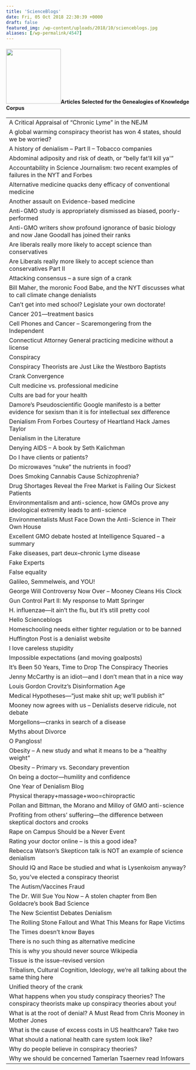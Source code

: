 ```yaml
---
title: 'ScienceBlogs'
date: Fri, 05 Oct 2018 22:30:39 +0000
draft: false
featured_img: /wp-content/uploads/2018/10/scienceblogs.jpg
aliases: [/wp-permalink/4547]
---
```


<div class="entry-post"><h4><img class=" wp-image-4548 aligncenter" src="/wp-content/uploads/2018/10/scienceblogs.jpg" alt="" width="150" height="150" />Articles Selected for the Genealogies of Knowledge Corpus</h4>
<table width="556">
<tbody>
<tr>
<td width="556">A Critical Appraisal of “Chronic Lyme” in the NEJM</td>
</tr>
<tr>
<td width="556">A global warming conspiracy theorist has won 4 states, should we be worried?</td>
</tr>
<tr>
<td width="556">A history of denialism – Part II – Tobacco companies</td>
</tr>
<tr>
<td width="556">Abdominal adiposity and risk of death, or “belly fat’ll kill ya'”</td>
</tr>
<tr>
<td width="556">Accountability in Science Journalism: two recent examples of failures in the NYT and Forbes</td>
</tr>
<tr>
<td width="556">Alternative medicine quacks deny efficacy of conventional medicine</td>
</tr>
<tr>
<td width="556">Another assault on Evidence-based medicine</td>
</tr>
<tr>
<td width="556">Anti-GMO study is appropriately dismissed as biased, poorly-performed</td>
</tr>
<tr>
<td width="556">Anti-GMO writers show profound ignorance of basic biology and now Jane Goodall has joined their ranks</td>
</tr>
<tr>
<td width="556">Are liberals really more likely to accept science than conservatives</td>
</tr>
<tr>
<td width="556">Are Liberals really more likely to accept science than conservatives Part II</td>
</tr>
<tr>
<td width="556">Attacking consensus – a sure sign of a crank</td>
</tr>
<tr>
<td width="556">Bill Maher, the moronic Food Babe, and the NYT discusses what to call climate change denialists</td>
</tr>
<tr>
<td width="556">Can’t get into med school? Legislate your own doctorate!</td>
</tr>
<tr>
<td width="556">Cancer 201—treatment basics</td>
</tr>
<tr>
<td width="556">Cell Phones and Cancer – Scaremongering from the Independent</td>
</tr>
<tr>
<td width="556">Connecticut Attorney General practicing medicine without a license</td>
</tr>
<tr>
<td width="556">Conspiracy</td>
</tr>
<tr>
<td width="556">Conspiracy Theorists are Just Like the Westboro Baptists</td>
</tr>
<tr>
<td width="556">Crank Convergence</td>
</tr>
<tr>
<td width="556">Cult medicine vs. professional medicine</td>
</tr>
<tr>
<td width="556">Cults are bad for your health</td>
</tr>
<tr>
<td width="556">Damore’s Pseudoscientific Google manifesto is a better evidence for sexism than it is for intellectual sex difference</td>
</tr>
<tr>
<td width="556">Denialism From Forbes Courtesy of Heartland Hack James Taylor</td>
</tr>
<tr>
<td width="556">Denialism in the Literature</td>
</tr>
<tr>
<td width="556">Denying AIDS – A book by Seth Kalichman</td>
</tr>
<tr>
<td width="556">Do I have clients or patients?</td>
</tr>
<tr>
<td width="556">Do microwaves “nuke” the nutrients in food?</td>
</tr>
<tr>
<td width="556">Does Smoking Cannabis Cause Schizophrenia?</td>
</tr>
<tr>
<td width="556">Drug Shortages Reveal the Free Market is Failing Our Sickest Patients</td>
</tr>
<tr>
<td width="556">Environmentalism and anti-science, how GMOs prove any ideological extremity leads to anti-science</td>
</tr>
<tr>
<td width="556">Environmentalists Must Face Down the Anti-Science in Their Own House</td>
</tr>
<tr>
<td width="556">Excellent GMO debate hosted at Intelligence Squared – a summary</td>
</tr>
<tr>
<td width="556">Fake diseases, part deux–chronic Lyme disease</td>
</tr>
<tr>
<td width="556">Fake Experts</td>
</tr>
<tr>
<td width="556">False equality</td>
</tr>
<tr>
<td width="556">Galileo, Semmelweis, and YOU!</td>
</tr>
<tr>
<td width="556">George Will Controversy Now Over – Mooney Cleans His Clock</td>
</tr>
<tr>
<td width="556">Gun Control Part II: My response to Matt Springer</td>
</tr>
<tr>
<td width="556">H. influenzae—it ain’t the flu, but it’s still pretty cool</td>
</tr>
<tr>
<td width="556">Hello Scienceblogs</td>
</tr>
<tr>
<td width="556">Homeschooling needs either tighter regulation or to be banned</td>
</tr>
<tr>
<td width="556">Huffington Post is a denialist website</td>
</tr>
<tr>
<td width="556">I love careless stupidity</td>
</tr>
<tr>
<td width="556">Impossible expectations (and moving goalposts)</td>
</tr>
<tr>
<td width="556">It’s Been 50 Years, Time to Drop The Conspiracy Theories</td>
</tr>
<tr>
<td width="556">Jenny McCarthy is an idiot—and I don’t mean that in a nice way</td>
</tr>
<tr>
<td width="556">Louis Gordon Crovitz’s Disinformation Age</td>
</tr>
<tr>
<td width="556">Medical Hypotheses—“just make shit up; we’ll publish it”</td>
</tr>
<tr>
<td width="556">Mooney now agrees with us – Denialists deserve ridicule, not debate</td>
</tr>
<tr>
<td width="556">Morgellons—cranks in search of a disease</td>
</tr>
<tr>
<td width="556">Myths about Divorce</td>
</tr>
<tr>
<td width="556">O Pangloss!</td>
</tr>
<tr>
<td width="556">Obesity – A new study and what it means to be a “healthy weight”</td>
</tr>
<tr>
<td width="556">Obesity – Primary vs. Secondary prevention</td>
</tr>
<tr>
<td width="556">On being a doctor—humility and confidence</td>
</tr>
<tr>
<td width="556">One Year of Denialism Blog</td>
</tr>
<tr>
<td width="556">Physical therapy+massage+woo=chiropractic</td>
</tr>
<tr>
<td width="556">Pollan and Bittman, the Morano and Milloy of GMO anti-science</td>
</tr>
<tr>
<td width="556">Profiting from others’ suffering—the difference between skeptical doctors and crooks</td>
</tr>
<tr>
<td width="556">Rape on Campus Should be a Never Event</td>
</tr>
<tr>
<td width="556">Rating your doctor online – is this a good idea?</td>
</tr>
<tr>
<td width="556">Rebecca Watson’s Skepticon talk is NOT an example of science denialism</td>
</tr>
<tr>
<td width="556">Should IQ and Race be studied and what is Lysenkoism anyway?</td>
</tr>
<tr>
<td width="556">So, you’ve elected a conspiracy theorist</td>
</tr>
<tr>
<td width="556">The Autism/Vaccines Fraud</td>
</tr>
<tr>
<td width="556">The Dr. Will Sue You Now – A stolen chapter from Ben Goldacre’s book Bad Science</td>
</tr>
<tr>
<td width="556">The New Scientist Debates Denialism</td>
</tr>
<tr>
<td width="556">The Rolling Stone Fallout and What This Means for Rape Victims</td>
</tr>
<tr>
<td width="556">The Times doesn’t know Bayes</td>
</tr>
<tr>
<td width="556">There is no such thing as alternative medicine</td>
</tr>
<tr>
<td width="556">This is why you should never source Wikipedia</td>
</tr>
<tr>
<td width="556">Tissue is the issue–revised version</td>
</tr>
<tr>
<td width="556">Tribalism, Cultural Cognition, Ideology, we’re all talking about the same thing here</td>
</tr>
<tr>
<td width="556">Unified theory of the crank</td>
</tr>
<tr>
<td width="556">What happens when you study conspiracy theories? The conspiracy theorists make up conspiracy theories about you!</td>
</tr>
<tr>
<td width="556">What is at the root of denial? A Must Read from Chris Mooney in Mother Jones</td>
</tr>
<tr>
<td width="556">What is the cause of excess costs in US healthcare? Take two</td>
</tr>
<tr>
<td width="556">What should a national health care system look like?</td>
</tr>
<tr>
<td width="556">Why do people believe in conspiracy theories?</td>
</tr>
<tr>
<td width="556">Why we should be concerned Tamerlan Tsaernev read Infowars</td>
</tr>
</tbody>
</table></div>